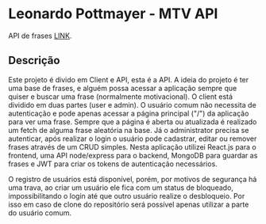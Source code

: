 # Leonardo Pottmayer - MTV API

API de frases [LINK](https://mtv.pottmayer.dev).

## Descrição

Este projeto é divido em Client e API, esta é a API. A ideia do projeto é ter uma base de frases, e alguém possa acessar
a aplicação sempre que quiser e buscar uma frase (normalmente motivacional). O client está dividido em duas partes (user e admin).
O usuário comum não necessita de autenticação e pode apenas acessar a página principal ("/") da aplicação para ver uma frase. Sempre que a página
é aberta ou atualizada é realizado um fetch de alguma frase aleatória na base. Já o administrator precisa se autenticar, após realizar o login
o usuário pode cadastrar, editar ou remover frases através de um CRUD simples.
Nesta aplicação utilizei React.js para o frontend, uma API node/express para o backend, MongoDB para guardar as frases e JWT para criar os tokens
de autenticação necessários.

O registro de usuários está disponível, porém, por motivos de segurança há uma trava, ao criar um usuário ele fica com um status de bloqueado,
impossibilitando o login até que outro usuário realize o desbloqueio. Por isso em caso de clone do repositório será possível apenas utilizar a
parte do usuário comum.